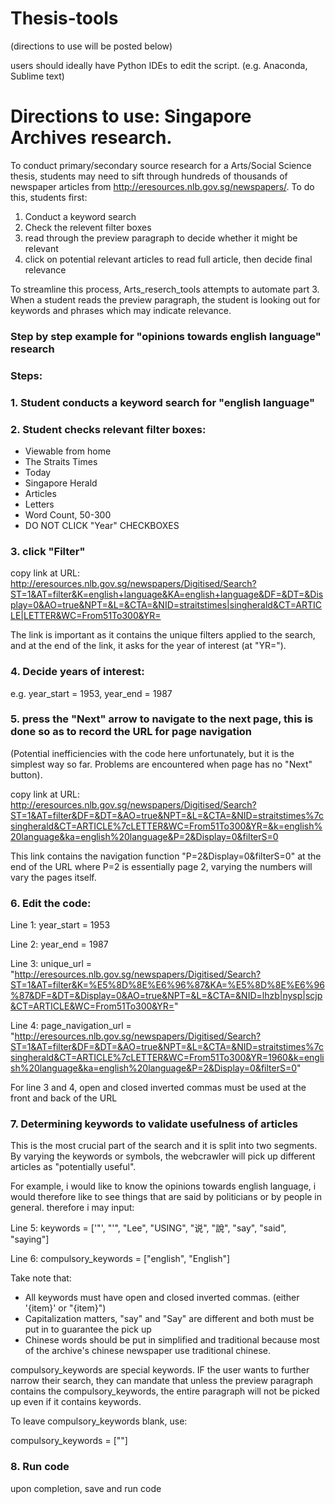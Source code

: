 # Thesis-tools
(directions to use will be posted below)

users should ideally have Python IDEs to edit the script. (e.g. Anaconda, Sublime text)  

# Directions to use: Singapore Archives research.
To conduct primary/secondary source research for a Arts/Social Science thesis, students may need to sift through hundreds of thousands of newspaper articles from http://eresources.nlb.gov.sg/newspapers/. To do this, students first:
1. Conduct a keyword search
2. Check the relevent filter boxes
3. read through the preview paragraph to decide whether it might be relevant
4. click on potential relevant articles to read full article, then decide final relevance

To streamline this process, Arts_reserch_tools attempts to automate part 3. When a student reads the preview paragraph, the student is looking out for keywords and phrases which may indicate relevance. 

### Step by step example for "opinions towards english language" research
### Steps:
### 1. Student conducts a keyword search for "english language"

### 2. Student checks relevant filter boxes:

- Viewable from home
- The Straits Times
- Today 
- Singapore Herald
- Articles
- Letters
- Word Count, 50-300
- DO NOT CLICK "Year" CHECKBOXES

### 3. click "Filter"

copy link at URL:
http://eresources.nlb.gov.sg/newspapers/Digitised/Search?ST=1&AT=filter&K=english+language&KA=english+language&DF=&DT=&Display=0&AO=true&NPT=&L=&CTA=&NID=straitstimes|singherald&CT=ARTICLE|LETTER&WC=From51To300&YR=

The link is important as it contains the unique filters applied to the search, and at the end of the link, it asks for the year of interest (at "YR="). 

### 4. Decide years of interest:

e.g. year_start = 1953, year_end = 1987

### 5. press the "Next" arrow to navigate to the next page, this is done so as to record the URL for page navigation
(Potential inefficiencies with the code here unfortunately, but it is the simplest way so far. Problems are encountered when page has no "Next" button). 

copy link at URL: http://eresources.nlb.gov.sg/newspapers/Digitised/Search?ST=1&AT=filter&DF=&DT=&AO=true&NPT=&L=&CTA=&NID=straitstimes%7csingherald&CT=ARTICLE%7cLETTER&WC=From51To300&YR=&k=english%20language&ka=english%20language&P=2&Display=0&filterS=0

This link contains the navigation function "P=2&Display=0&filterS=0" at the end of the URL where P=2 is essentially page 2, varying the numbers will vary the pages itself.

### 6. Edit the code:

Line 1: year_start = 1953

Line 2: year_end = 1987

Line 3: unique_url = "http://eresources.nlb.gov.sg/newspapers/Digitised/Search?ST=1&AT=filter&K=%E5%8D%8E%E6%96%87&KA=%E5%8D%8E%E6%96%87&DF=&DT=&Display=0&AO=true&NPT=&L=&CTA=&NID=lhzb|nysp|scjp&CT=ARTICLE&WC=From51To300&YR="

Line 4: page_navigation_url = "http://eresources.nlb.gov.sg/newspapers/Digitised/Search?ST=1&AT=filter&DF=&DT=&AO=true&NPT=&L=&CTA=&NID=straitstimes%7csingherald&CT=ARTICLE%7cLETTER&WC=From51To300&YR=1960&k=english%20language&ka=english%20language&P=2&Display=0&filterS=0"

For line 3 and 4, open and closed inverted commas must be used at the front and back of the URL

### 7. Determining keywords to validate usefulness of articles

This is the most crucial part of the search and it is split into two segments. By varying the keywords or symbols, the webcrawler will pick up different articles as "potentially useful".

For example, i would like to know the opinions towards english language, i would therefore like to see things that are said by politicians or by people in general. therefore i may input:

Line 5: keywords = ['"', "'", "Lee", "USING", "说", "說", "say", "said", "saying"]

Line 6: compulsory_keywords = ["english", "English"] 

Take note that:
- All keywords must have open and closed inverted commas. (either '{item}' or "{item}")
- Capitalization matters, "say" and "Say" are different and both must be put in to guarantee the pick up 
- Chinese words should be put in simplified and traditional because most of the archive's chinese newspaper use traditional chinese. 

compulsory_keywords are special keywords. IF the user wants to further narrow their search, they can mandate that unless the preview paragraph contains the compulsory_keywords, the entire paragraph will not be picked up even if it contains keywords. 

To leave compulsory_keywords blank, use: 

compulsory_keywords = [""]

### 8. Run code
upon completion, save and run code








